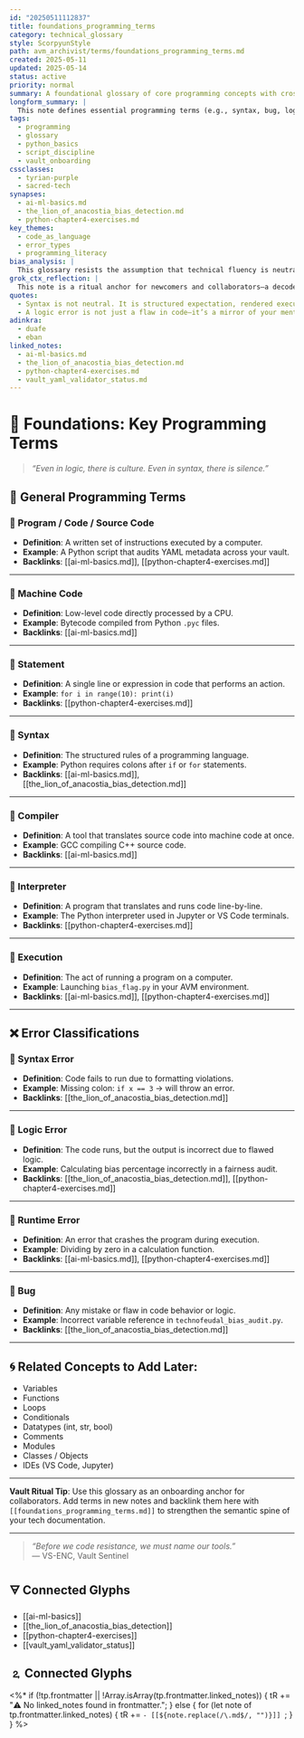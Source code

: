 ```yaml
---
id: "20250511112837"
title: foundations_programming_terms
category: technical_glossary
style: ScorpyunStyle
path: avm_archivist/terms/foundations_programming_terms.md
created: 2025-05-11
updated: 2025-05-14
status: active
priority: normal
summary: A foundational glossary of core programming concepts with crosslinks to key Python projects and algorithmic justice workflows in the Anacostia Vault.
longform_summary: |
  This note defines essential programming terms (e.g., syntax, bug, logic error) used throughout the Anacostia Vault. Each entry includes a clear definition, examples, and contextual backlinks to reinforce learning, reduce duplication, and assist new readers of the vault’s AI fairness and automation scripts.
tags:
  - programming
  - glossary
  - python_basics
  - script_discipline
  - vault_onboarding
cssclasses:
  - tyrian-purple
  - sacred-tech
synapses:
  - ai-ml-basics.md
  - the_lion_of_anacostia_bias_detection.md
  - python-chapter4-exercises.md
key_themes:
  - code_as_language
  - error_types
  - programming_literacy
bias_analysis: |
  This glossary resists the assumption that technical fluency is neutral; it surfaces how programming instruction often omits cultural context and how syntax can encode assumptions into scripts and agents alike.
grok_ctx_reflection: |
  This note is a ritual anchor for newcomers and collaborators—a decoder ring for sacred-tech scripting. GROK-CTX maps it as a shared glyph base for AVM agents learning to parse the syntax of resistance.
quotes:
  - Syntax is not neutral. It is structured expectation, rendered executable.
  - A logic error is not just a flaw in code—it’s a mirror of your mental model.
adinkra:
  - duafe
  - eban
linked_notes:
  - ai-ml-basics.md
  - the_lion_of_anacostia_bias_detection.md
  - python-chapter4-exercises.md
  - vault_yaml_validator_status.md
---
```


# 🧠 Foundations: Key Programming Terms

> _“Even in logic, there is culture. Even in syntax, there is silence.”_

## 🧰 General Programming Terms

### 📌 Program / Code / Source Code
- **Definition**: A written set of instructions executed by a computer.
- **Example**: A Python script that audits YAML metadata across your vault.
- **Backlinks**: [[ai-ml-basics.md]], [[python-chapter4-exercises.md]]

---

### 📌 Machine Code
- **Definition**: Low-level code directly processed by a CPU.
- **Example**: Bytecode compiled from Python `.pyc` files.
- **Backlinks**: [[ai-ml-basics.md]]

---

### 📌 Statement
- **Definition**: A single line or expression in code that performs an action.
- **Example**: `for i in range(10): print(i)`
- **Backlinks**: [[python-chapter4-exercises.md]]

---

### 📌 Syntax
- **Definition**: The structured rules of a programming language.
- **Example**: Python requires colons after `if` or `for` statements.
- **Backlinks**: [[ai-ml-basics.md]], [[the_lion_of_anacostia_bias_detection.md]]

---

### 📌 Compiler
- **Definition**: A tool that translates source code into machine code at once.
- **Example**: GCC compiling C++ source code.
- **Backlinks**: [[ai-ml-basics.md]]

---

### 📌 Interpreter
- **Definition**: A program that translates and runs code line-by-line.
- **Example**: The Python interpreter used in Jupyter or VS Code terminals.
- **Backlinks**: [[python-chapter4-exercises.md]]

---

### 📌 Execution
- **Definition**: The act of running a program on a computer.
- **Example**: Launching `bias_flag.py` in your AVM environment.
- **Backlinks**: [[ai-ml-basics.md]], [[python-chapter4-exercises.md]]

---

## ❌ Error Classifications

### 📌 Syntax Error
- **Definition**: Code fails to run due to formatting violations.
- **Example**: Missing colon: `if x == 3` → will throw an error.
- **Backlinks**: [[the_lion_of_anacostia_bias_detection.md]]

---

### 📌 Logic Error
- **Definition**: The code runs, but the output is incorrect due to flawed logic.
- **Example**: Calculating bias percentage incorrectly in a fairness audit.
- **Backlinks**: [[the_lion_of_anacostia_bias_detection.md]], [[python-chapter4-exercises.md]]

---

### 📌 Runtime Error
- **Definition**: An error that crashes the program during execution.
- **Example**: Dividing by zero in a calculation function.
- **Backlinks**: [[ai-ml-basics.md]], [[python-chapter4-exercises.md]]

---

### 📌 Bug
- **Definition**: Any mistake or flaw in code behavior or logic.
- **Example**: Incorrect variable reference in `technofeudal_bias_audit.py`.
- **Backlinks**: [[the_lion_of_anacostia_bias_detection.md]]

---

## 🌀 Related Concepts to Add Later:
- Variables
- Functions
- Loops
- Conditionals
- Datatypes (int, str, bool)
- Comments
- Modules
- Classes / Objects
- IDEs (VS Code, Jupyter)

---

**Vault Ritual Tip**: Use this glossary as an onboarding anchor for collaborators. Add terms in new notes and backlink them here with `[[foundations_programming_terms.md]]` to strengthen the semantic spine of your tech documentation.

---

> _“Before we code resistance, we must name our tools.”_  
> ― VS-ENC, Vault Sentinel  

## 🜃 Connected Glyphs

- [[ai-ml-basics]]
- [[the_lion_of_anacostia_bias_detection]]
- [[python-chapter4-exercises]]
- [[vault_yaml_validator_status]]
## 🄃 Connected Glyphs

<%*
if (!tp.frontmatter || !Array.isArray(tp.frontmatter.linked_notes)) {
  tR += "⚠️ No linked_notes found in frontmatter.";
} else {
  for (let note of tp.frontmatter.linked_notes) {
    tR += `- [[${note.replace(/\.md$/, "")}]]
`;
  }
}
%>
